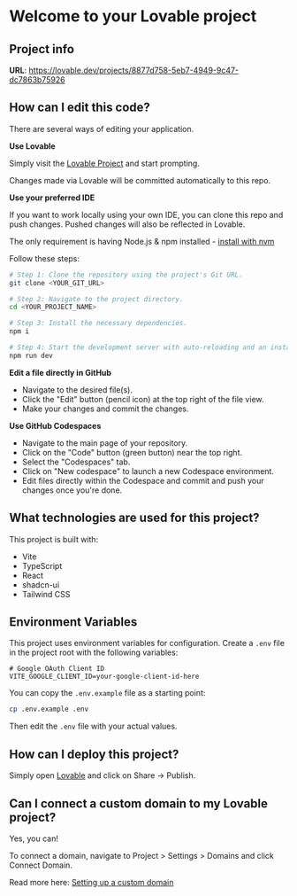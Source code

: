 # Welcome to your Lovable project

## Project info

**URL**: https://lovable.dev/projects/8877d758-5eb7-4949-9c47-dc7863b75926

## How can I edit this code?

There are several ways of editing your application.

**Use Lovable**

Simply visit the [Lovable Project](https://lovable.dev/projects/8877d758-5eb7-4949-9c47-dc7863b75926) and start prompting.

Changes made via Lovable will be committed automatically to this repo.

**Use your preferred IDE**

If you want to work locally using your own IDE, you can clone this repo and push changes. Pushed changes will also be reflected in Lovable.

The only requirement is having Node.js & npm installed - [install with nvm](https://github.com/nvm-sh/nvm#installing-and-updating)

Follow these steps:

```sh
# Step 1: Clone the repository using the project's Git URL.
git clone <YOUR_GIT_URL>

# Step 2: Navigate to the project directory.
cd <YOUR_PROJECT_NAME>

# Step 3: Install the necessary dependencies.
npm i

# Step 4: Start the development server with auto-reloading and an instant preview.
npm run dev
```

**Edit a file directly in GitHub**

- Navigate to the desired file(s).
- Click the "Edit" button (pencil icon) at the top right of the file view.
- Make your changes and commit the changes.

**Use GitHub Codespaces**

- Navigate to the main page of your repository.
- Click on the "Code" button (green button) near the top right.
- Select the "Codespaces" tab.
- Click on "New codespace" to launch a new Codespace environment.
- Edit files directly within the Codespace and commit and push your changes once you're done.

## What technologies are used for this project?

This project is built with:

- Vite
- TypeScript
- React
- shadcn-ui
- Tailwind CSS

## Environment Variables

This project uses environment variables for configuration. Create a `.env` file in the project root with the following variables:

```
# Google OAuth Client ID
VITE_GOOGLE_CLIENT_ID=your-google-client-id-here
```

You can copy the `.env.example` file as a starting point:

```sh
cp .env.example .env
```

Then edit the `.env` file with your actual values.

## How can I deploy this project?

Simply open [Lovable](https://lovable.dev/projects/8877d758-5eb7-4949-9c47-dc7863b75926) and click on Share -> Publish.

## Can I connect a custom domain to my Lovable project?

Yes, you can!

To connect a domain, navigate to Project > Settings > Domains and click Connect Domain.

Read more here: [Setting up a custom domain](https://docs.lovable.dev/features/custom-domain#custom-domain)
